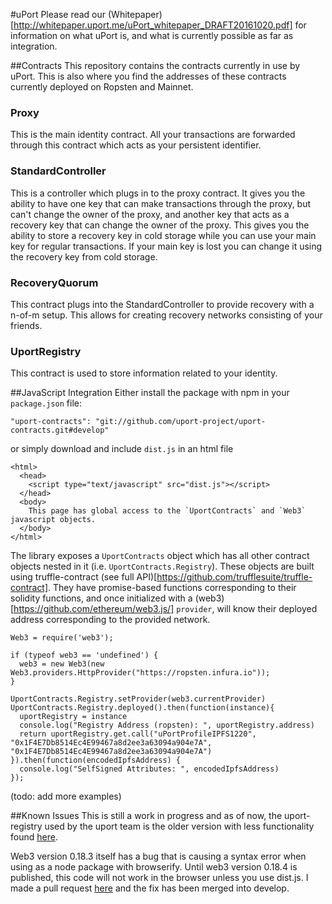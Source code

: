 #uPort
Please read our (Whitepaper)[http://whitepaper.uport.me/uPort_whitepaper_DRAFT20161020.pdf] for information on what uPort is, and what is currently possible as far as integration.

##Contracts
This repository contains the contracts currently in use by uPort. This is also where you find the addresses of these contracts currently deployed on Ropsten and Mainnet.

### Proxy
This is the main identity contract. All your transactions are forwarded through this contract which acts as your persistent identifier.

### StandardController
This is a controller which plugs in to the proxy contract. It gives you the ability to have one key that can make transactions through the proxy, but can't change the owner of the proxy, and another key that acts as a recovery key that can change the owner of the proxy. This gives you the ability to store a recovery key in cold storage while you can use your main key for regular transactions. If your main key is lost you can change it using the recovery key from cold storage.

### RecoveryQuorum
This contract plugs into the StandardController to provide recovery with a n-of-m setup. This allows for creating recovery networks consisting of your friends.

### UportRegistry
This contract is used to store information related to your identity.


##JavaScript Integration
Either install the package with npm in your `package.json` file:
```
"uport-contracts": "git://github.com/uport-project/uport-contracts.git#develop"
```
or simply download and include `dist.js` in an html file
```
<html>
  <head>
    <script type="text/javascript" src="dist.js"></script>
  </head>
  <body>
    This page has global access to the `UportContracts` and `Web3` javascript objects.
  </body>
</html>

```
The library exposes a `UportContracts` object which has all other contract objects nested in it (i.e. `UportContracts.Registry`). These objects are built using truffle-contract (see full API)[https://github.com/trufflesuite/truffle-contract]. They have promise-based functions corresponding to their solidity functions, and once initialized with a (web3)[https://github.com/ethereum/web3.js/] `provider`, will know their deployed address corresponding to the provided network.

```
Web3 = require('web3');

if (typeof web3 == 'undefined') {
  web3 = new Web3(new Web3.providers.HttpProvider("https://ropsten.infura.io"));
}

UportContracts.Registry.setProvider(web3.currentProvider)
UportContracts.Registry.deployed().then(function(instance){
  uportRegistry = instance
  console.log("Registry Address (ropsten): ", uportRegistry.address)
  return uportRegistry.get.call("uPortProfileIPFS1220", "0x1F4E7Db8514Ec4E99467a8d2ee3a63094a904e7A", "0x1F4E7Db8514Ec4E99467a8d2ee3a63094a904e7A")
}).then(function(encodedIpfsAddress) {
  console.log("SelfSigned Attributes: ", encodedIpfsAddress)
});

```
(todo: add more examples)

##Known Issues
This is still a work in progress and as of now, the uport-registry used by the uport team is the older version with less functionality found [here](https://github.com/uport-project/uport-registry). 

Web3 version 0.18.3 itself has a bug that is causing a syntax error when using as a node package with browserify. Until web3 version 0.18.4 is published, this code will not work in the browser unless you use dist.js. I made a pull request [here](https://github.com/ethereum/web3.js/pull/563) and the fix has been merged into develop.

